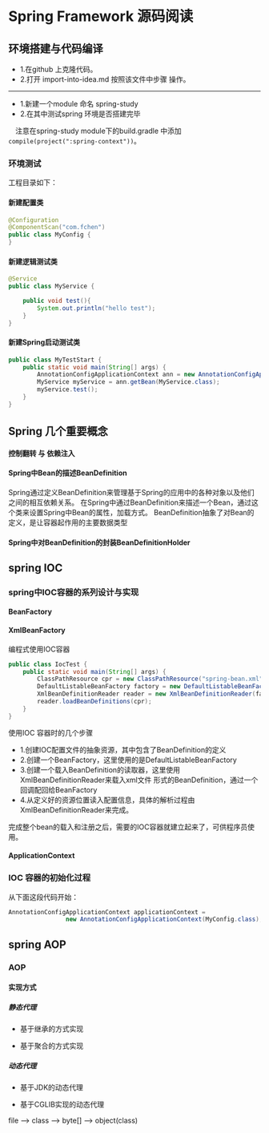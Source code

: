 # Spring Framework 源码阅读
## 环境搭建与代码编译
- 1.在github 上克隆代码。
- 2.打开 import-into-idea.md 按照该文件中步骤 操作。
----
- 1.新建一个module 命名 spring-study
- 2.在其中测试spring 环境是否搭建完毕
    
&ensp;&ensp;注意在spring-study module下的build.gradle 中添加 `compile(project(":spring-context"))`。

### 环境测试
工程目录如下：

#### 新建配置类
```java
@Configuration
@ComponentScan("com.fchen")
public class MyConfig {
}
```
#### 新建逻辑测试类
```java
@Service
public class MyService {

	public void test(){
		System.out.println("hello test");
	}
}
```
#### 新建Spring启动测试类
```java
public class MyTestStart {
	public static void main(String[] args) {
		AnnotationConfigApplicationContext ann = new AnnotationConfigApplicationContext(MyConfig.class);
		MyService myService = ann.getBean(MyService.class);
		myService.test();
	}
}
```
## Spring 几个重要概念
#### 控制翻转 与 依赖注入


#### Spring中Bean的描述BeanDefinition

Spring通过定义BeanDefinition来管理基于Spring的应用中的各种对象以及他们之间的相互依赖关系。
在Spring中通过BeanDefinition来描述一个Bean，通过这个类来设置Spring中Bean的属性，加载方式。
BeanDefinition抽象了对Bean的定义，是让容器起作用的主要数据类型

#### Spring中对BeanDefinition的封装BeanDefinitionHolder


## spring IOC
### spring中IOC容器的系列设计与实现


#### BeanFactory

#### XmlBeanFactory

编程式使用IOC容器
``` java
public class IocTest {
	public static void main(String[] args) {
		ClassPathResource cpr = new ClassPathResource("spring-bean.xml");
		DefaultListableBeanFactory factory = new DefaultListableBeanFactory();
		XmlBeanDefinitionReader reader = new XmlBeanDefinitionReader(factory);
		reader.loadBeanDefinitions(cpr);
	}
}
```
使用IOC 容器时的几个步骤

- 1.创建IOC配置文件的抽象资源，其中包含了BeanDefinition的定义
- 2.创建一个BeanFactory，这里使用的是DefaultListableBeanFactory
- 3.创建一个载入BeanDefinition的读取器，这里使用XmlBeanDefinitionReader来载入xml文件
形式的BeanDefinition，通过一个回调配回给BeanFactory
- 4.从定义好的资源位置读入配置信息，具体的解析过程由XmlBeanDefinitionReader来完成。

完成整个bean的载入和注册之后，需要的IOC容器就建立起来了，可供程序员使用。

#### ApplicationContext
### IOC 容器的初始化过程
从下面这段代码开始：
``` java
AnnotationConfigApplicationContext applicationContext =
				new AnnotationConfigApplicationContext(MyConfig.class);
```



## spring AOP
### AOP

#### 实现方式

##### 静态代理

- 基于继承的方式实现

- 基于聚合的方式实现

##### 动态代理 

- 基于JDK的动态代理

- 基于CGLIB实现的动态代理

file --> class --> byte[] --> object(class)

